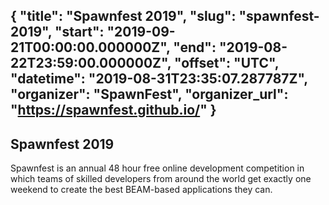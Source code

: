 {
  "title": "Spawnfest 2019",
  "slug": "spawnfest-2019",
  "start": "2019-09-21T00:00:00.000000Z",
  "end": "2019-08-22T23:59:00.000000Z",
  "offset": "UTC",
  "datetime": "2019-08-31T23:35:07.287787Z",
  "organizer": "SpawnFest",
  "organizer_url": "https://spawnfest.github.io/"
}
---
Spawnfest 2019
---
Spawnfest is an annual 48 hour free online development competition in which teams of skilled developers from around the world get exactly one weekend to create the best BEAM-based applications they can. 
